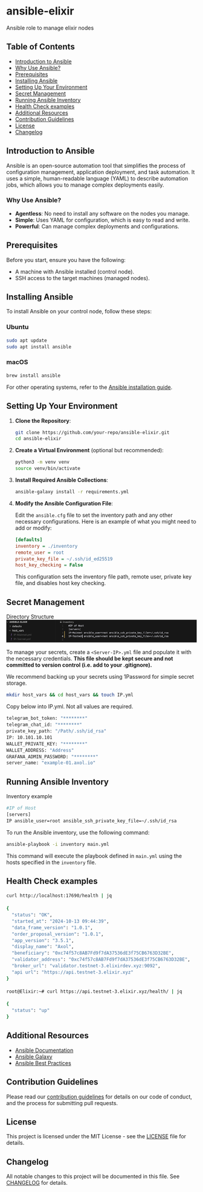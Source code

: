 # ansible-elixir

Ansible role to manage elixir nodes

## Table of Contents

- [Introduction to Ansible](#introduction-to-ansible)
- [Why Use Ansible?](#why-use-ansible)
- [Prerequisites](#prerequisites)
- [Installing Ansible](#installing-ansible)
- [Setting Up Your Environment](#setting-up-your-environment)
- [Secret Management](#secret-management)
- [Running Ansible Inventory](#running-ansible-inventory)
- [Health Check examples](#health-check-examples)
- [Additional Resources](#additional-resources)
- [Contribution Guidelines](#contribution-guidelines)
- [License](#license)
- [Changelog](#changelog)

## Introduction to Ansible

Ansible is an open-source automation tool that simplifies the process of configuration management, application deployment, and task automation. It uses a simple, human-readable language (YAML) to describe automation jobs, which allows you to manage complex deployments easily.

### Why Use Ansible?

- **Agentless**: No need to install any software on the nodes you manage.
- **Simple**: Uses YAML for configuration, which is easy to read and write.
- **Powerful**: Can manage complex deployments and configurations.

## Prerequisites

Before you start, ensure you have the following:

- A machine with Ansible installed (control node).
- SSH access to the target machines (managed nodes).

## Installing Ansible

To install Ansible on your control node, follow these steps:

### Ubuntu

```sh
sudo apt update
sudo apt install ansible
```

### macOS

```sh
brew install ansible
```

For other operating systems, refer to the [Ansible installation guide](https://docs.ansible.com/ansible/latest/installation_guide/intro_installation.html).

## Setting Up Your Environment

1. **Clone the Repository**:

    ```sh
    git clone https://github.com/your-repo/ansible-elixir.git
    cd ansible-elixir
    ```

2. **Create a Virtual Environment** (optional but recommended):

    ```sh
    python3 -m venv venv
    source venv/bin/activate
    ```

3. **Install Required Ansible Collections**:

    ```sh
    ansible-galaxy install -r requirements.yml
    ```

4. **Modify the Ansible Configuration File**:

    Edit the `ansible.cfg` file to set the inventory path and any other necessary configurations. Here is an example of what you might need to add or modify:

    ```ini
    [defaults]
    inventory = ./inventory
    remote_user = root
    private_key_file = ~/.ssh/id_ed25519
    host_key_checking = False
    ```

    This configuration sets the inventory file path, remote user, private key file, and disables host key checking.

## Secret Management

Directory Structure
![Architecture Diagram](Images/Directory_Structure.png)

To manage your secrets, create a `<Server-IP>.yml` file and populate it with the necessary credentials. **This file should be kept secure and not committed to version control (i.e. add to your .gitignore).**

We recommend backing up your secrets using 1Password for simple secret storage.

```sh
mkdir host_vars && cd host_vars && touch IP.yml
```

Copy below into IP.yml.
Not all values are required.

```sh
telegram_bot_token: "********"
telegram_chat_id: "********"
private_key_path: "/Path/.ssh/id_rsa"
IP: 10.101.10.101
WALLET_PRIVATE_KEY: "********"
WALLET_ADDRESS: "Address"
GRAFANA_ADMIN_PASSWORD: "********"
server_name: "example-01.axol.io"
```

## Running Ansible Inventory

Inventory example

```sh
#IP of Host
[servers]
IP ansible_user=root ansible_ssh_private_key_file=~/.ssh/id_rsa
```

To run the Ansible inventory, use the following command:

```sh
ansible-playbook -i inventory main.yml
```

This command will execute the playbook defined in `main.yml` using the hosts specified in the `inventory` file.

## Health Check examples

```sh
curl http://localhost:17690/health | jq

{
  "status": "OK",
  "started_at": "2024-10-13 09:44:39",
  "data_frame_version": "1.0.1",
  "order_proposal_version": "1.0.1",
  "app_version": "3.5.1",
  "display_name": "Axol",
  "beneficiary": "0xc74f57c8AB7Fd9f7dA37536dE3f75CB6763D32BE",
  "validator_address": "0xc74f57c8AB7Fd9f7dA37536dE3f75CB6763D32BE",
  "broker_url": "validator.testnet-3.elixirdev.xyz:9092",
  "api url": "https://api.testnet-3.elixir.xyz"
}

root@Elixir:~# curl https://api.testnet-3.elixir.xyz/health/ | jq

{
  "status": "up"
}
```

## Additional Resources

- [Ansible Documentation](https://docs.ansible.com/)
- [Ansible Galaxy](https://galaxy.ansible.com/)
- [Ansible Best Practices](https://docs.ansible.com/ansible/latest/user_guide/playbooks_best_practices.html)

## Contribution Guidelines

Please read our [contribution guidelines](CONTRIBUTING.md) for details on our code of conduct, and the process for submitting pull requests.

## License

This project is licensed under the MIT License - see the [LICENSE](LICENSE) file for details.

## Changelog

All notable changes to this project will be documented in this file. See [CHANGELOG](CHANGELOG.md) for details.
